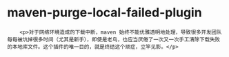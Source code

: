 # maven-purge-local-failed-plugin
        <p>对于网络环境造成的下载中断，maven 始终不能优雅透明地处理，导致很多开发团队每每被坑掉很多时间（尤其是新手），即使是老鸟，也应当厌倦了一次又一次手工清除下载失败的本地库文件。这个插件的唯一目的，就是终结这个顽症，立竿见影。</p>  
    
    
    
